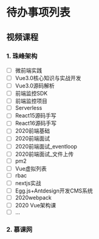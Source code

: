 # 待办事项列表

## 视频课程

### 1. 珠峰架构

- [ ] 微前端实践
- [ ] Vue3.0核心知识与实战开发
- [ ] Vue3.0源码解析
- [ ] 前端监控SDK
- [ ] 前端监控项目
- [ ] Serverless
- [ ] React15源码手写
- [ ] React16源码手写
- [ ] 2020前端基础
- [ ] 2020前端面试
- [ ] 2020前端面试_eventloop
- [ ] 2020前端面试_文件上传
- [ ] pm2
- [ ] Vue虚拟列表
- [ ] rbac
- [ ] nextjs实战
- [ ] Egg.js+Antdesign开发CMS系统
- [ ] 2020webpack
- [ ] 2020 Vue架构课
- [ ] ...

### 2. 慕课网